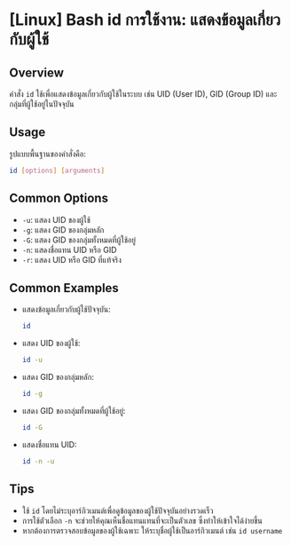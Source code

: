 # [Linux] Bash id การใช้งาน: แสดงข้อมูลเกี่ยวกับผู้ใช้

## Overview
คำสั่ง `id` ใช้เพื่อแสดงข้อมูลเกี่ยวกับผู้ใช้ในระบบ เช่น UID (User ID), GID (Group ID) และกลุ่มที่ผู้ใช้อยู่ในปัจจุบัน

## Usage
รูปแบบพื้นฐานของคำสั่งคือ:

```bash
id [options] [arguments]
```

## Common Options
- `-u`: แสดง UID ของผู้ใช้
- `-g`: แสดง GID ของกลุ่มหลัก
- `-G`: แสดง GID ของกลุ่มทั้งหมดที่ผู้ใช้อยู่
- `-n`: แสดงชื่อแทน UID หรือ GID
- `-r`: แสดง UID หรือ GID ที่แท้จริง

## Common Examples
- แสดงข้อมูลเกี่ยวกับผู้ใช้ปัจจุบัน:
  ```bash
  id
  ```

- แสดง UID ของผู้ใช้:
  ```bash
  id -u
  ```

- แสดง GID ของกลุ่มหลัก:
  ```bash
  id -g
  ```

- แสดง GID ของกลุ่มทั้งหมดที่ผู้ใช้อยู่:
  ```bash
  id -G
  ```

- แสดงชื่อแทน UID:
  ```bash
  id -n -u
  ```

## Tips
- ใช้ `id` โดยไม่ระบุอาร์กิวเมนต์เพื่อดูข้อมูลของผู้ใช้ปัจจุบันอย่างรวดเร็ว
- การใช้ตัวเลือก `-n` จะช่วยให้คุณเห็นชื่อแทนแทนที่จะเป็นตัวเลข ซึ่งทำให้เข้าใจได้ง่ายขึ้น
- หากต้องการตรวจสอบข้อมูลของผู้ใช้เฉพาะ ให้ระบุชื่อผู้ใช้เป็นอาร์กิวเมนต์ เช่น `id username`